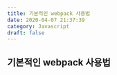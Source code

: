 ```yaml
---
title: 기본적인 webpack 사용법
date: 2020-04-07 21:37:39
category: Javascript
draft: false
---
```


## 기본적인 webpack 사용법
